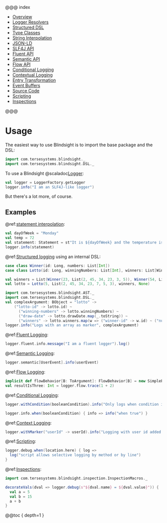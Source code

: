 @@@ index

* [Overview](overview.md)
* [Logger Resolvers](resolvers.md)
* [Structured DSL](dsl.md)
* [Type Classes](typeclasses.md)
* [String Interpolation](interpolation.md)
* [JSON-LD](jsonld.md)  
* [SLF4J API](slf4j.md)
* [Fluent API](fluent.md)
* [Semantic API](semantic.md)
* [Flow API](flow.md)
* [Conditional Logging](conditional.md)
* [Contextual Logging](context.md)
* [Entry Transformation](transform.md)
* [Event Buffers](buffer.md)
* [Source Code](sourcecode.md)
* [Scripting](scripting.md)
* [Inspections](inspections.md)

@@@

# Usage

The easiest way to use Blindsight is to import the base package and the DSL:

```scala
import com.tersesystems.blindsight._
import com.tersesystems.blindsight.DSL._
```

To use a Blindsight @scaladoc[Logger](com.tersesystems.blindsight.Logger):

```scala
val logger = LoggerFactory.getLogger
logger.info("I am an SLF4J-like logger")
```

But there's a lot more, of course.  

## Examples

@ref:[statement interpolation](interpolation.md):

```scala
val dayOfWeek = "Monday"
val temp = 72 
val statement: Statement = st"It is ${dayOfWeek} and the temperature is ${temp} degrees."
logger.info(statement)
```

@ref:[Structured logging](dsl.md) using an internal DSL:

```scala
case class Winner(id: Long, numbers: List[Int])
case class Lotto(id: Long, winningNumbers: List[Int], winners: List[Winner], drawDate: Option[java.util.Date])

val winners = List(Winner(23, List(2, 45, 34, 23, 3, 5)), Winner(54, List(52, 3, 12, 11, 18, 22)))
val lotto = Lotto(5, List(2, 45, 34, 23, 7, 5, 3), winners, None)

import com.tersesystems.blindsight.AST._
import com.tersesystems.blindsight.DSL._
val complexArgument: BObject = "lotto" ->
    ("lotto-id" -> lotto.id) ~
      ("winning-numbers" -> lotto.winningNumbers) ~
      ("draw-date" -> lotto.drawDate.map(_.toString)) ~
      ("winners" -> lotto.winners.map(w => ("winner-id" -> w.id) ~ ("numbers" -> w.numbers)))
logger.info("Logs with an array as marker", complexArgument)
```

@ref:[Fluent Logging](fluent.md):

```scala
logger.fluent.info.message("I am a fluent logger").log()
```

@ref:[Semantic Logging](semantic.md):

```scala
logger.semantic[UserEvent].info(userEvent)
```

@ref:[Flow Logging](flow.md):

```scala
implicit def flowBehavior[B: ToArgument]: FlowBehavior[B] = new SimpleFlowBehavior 
val resultIsThree: Int = logger.flow.trace(1 + 2)
```

@ref:[Conditional Logging](conditional.md):

```scala
logger.withCondition(booleanCondition).info("Only logs when condition is true")

logger.info.when(booleanCondition) { info => info("when true") }
```

@ref:[Context Logging](context.md):

```scala
logger.withMarker("userId" -> userId).info("Logging with user id added as a context marker!")
```

@ref:[Scripting](scripting.md):

```scala
logger.debug.when(location.here) { log =>
  log("script allows selective logging by method or by line")
}
```

@ref:[Inspections](inspections.md):

```scala
import com.tersesystems.blindsight.inspection.InspectionMacros._

decorateVals(dval => logger.debug(s"${dval.name} = ${dval.value}")) {
  val a = 5
  val b = 15
  a + b
}
```

@@toc { depth=1 }